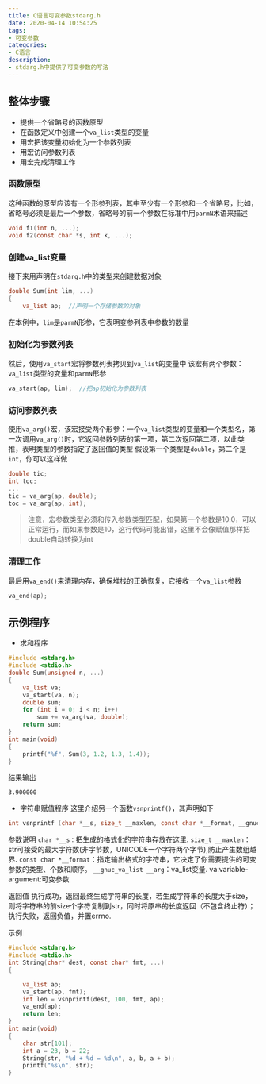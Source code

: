 ```yaml
---
title: C语言可变参数stdarg.h
date: 2020-04-14 10:54:25
tags:
- 可变参数
categories:
- C语言
description:
- stdarg.h中提供了可变参数的写法
---
```


<!--more-->

## 整体步骤
* 提供一个省略号的函数原型
* 在函数定义中创建一个`va_list`类型的变量
* 用宏把该变量初始化为一个参数列表
* 用宏访问参数列表
* 用宏完成清理工作

### 函数原型
这种函数的原型应该有一个形参列表，其中至少有一个形参和一个省略号，比如，省略号必须是最后一个参数，省略号的前一个参数在标准中用`parmN`术语来描述
```c
void f1(int n, ...);
void f2(const char *s, int k, ...);
```

### 创建va_list变量
接下来用声明在`stdarg.h`中的类型来创建数据对象
```c
double Sum(int lim, ...)
{
    va_list ap;  //声明一个存储参数的对象
```

在本例中，`lim`是`parmN`形参，它表明变参列表中参数的数量

### 初始化为参数列表
然后，使用`va_start`宏将参数列表拷贝到`va_list`的变量中
该宏有两个参数：`va_list`类型的变量和`parmN`形参
```c
va_start(ap, lim);  //把ap初始化为参数列表
```

### 访问参数列表
使用`va_arg()`宏，该宏接受两个形参：一个`va_list`类型的变量和一个类型名，第一次调用`va_arg()`时，它返回参数列表的第一项，第二次返回第二项，以此类推，表明类型的参数指定了返回值的类型
假设第一个类型是`double`，第二个是`int`，你可以这样做
```c
double tic;
int toc;
...
tic = va_arg(ap, double);
toc = va_arg(ap, int);
```

> 注意，宏参数类型必须和传入参数类型匹配，如果第一个参数是10.0，可以正常运行，而如果参数是10，这行代码可能出错，这里不会像赋值那样把double自动转换为int

### 清理工作
最后用`va_end()`来清理内存，确保堆栈的正确恢复，它接收一个`va_list`参数
```c
va_end(ap);
```

## 示例程序
* 求和程序
```c
#include <stdarg.h>
#include <stdio.h>
double Sum(unsigned n, ...)
{
    va_list va;
    va_start(va, n);
    double sum;
    for (int i = 0; i < n; i++)
        sum += va_arg(va, double);
    return sum;
}
int main(void)
{
    printf("%f", Sum(3, 1.2, 1.3, 1.4));
}
```

结果输出
```
3.900000
```

* 字符串赋值程序
这里介绍另一个函数`vsnprintf()`，其声明如下
```c
int vsnprintf (char *__s, size_t __maxlen, const char *__format, __gnuc_va_list __arg);
```

参数说明
`char *__s：`把生成的格式化的字符串存放在这里.
`size_t __maxlen`：str可接受的最大字符数(非字节数，UNICODE一个字符两个字节),防止产生数组越界.
`const char *__format`：指定输出格式的字符串，它决定了你需要提供的可变参数的类型、个数和顺序。
`__gnuc_va_list __arg`：va_list变量. va:variable-argument:可变参数

返回值
执行成功，返回最终生成字符串的长度，若生成字符串的长度大于size，则将字符串的前size个字符复制到str，同时将原串的长度返回（不包含终止符）；执行失败，返回负值，并置errno.

示例
```c
#include <stdarg.h>
#include <stdio.h>
int String(char* dest, const char* fmt, ...)
{

    va_list ap;
    va_start(ap, fmt);
    int len = vsnprintf(dest, 100, fmt, ap);
    va_end(ap);
    return len;
}
int main(void)
{
    char str[101];
    int a = 23, b = 22;
    String(str, "%d + %d = %d\n", a, b, a + b);
    printf("%s\n", str);
}
```
